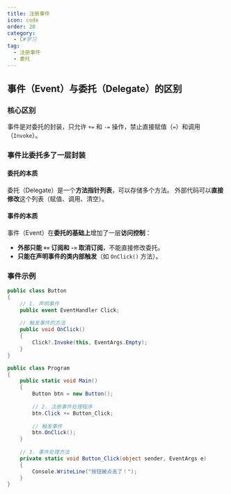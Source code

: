 ```yaml
---
title: 注册事件
icon: code
order: 20
category:
  - C#学习
tag:
  - 注册事件
  - 委托
---
```



## 事件（Event）与委托（Delegate）的区别

### 核心区别

事件是对委托的封装，只允许 `+=` 和 `-=` 操作，禁止直接赋值（`=`）和调用（`Invoke`）。

### 事件比委托多了一层封装

#### 委托的本质

委托（Delegate）是一个**方法指针列表**，可以存储多个方法。
外部代码可以**直接修改**这个列表（赋值、调用、清空）。

#### 事件的本质

事件（Event）在**委托的基础上**增加了一层**访问控制**：
- **外部只能 `+=` 订阅和 `-=` 取消订阅**，不能直接修改委托。
- **只能在声明事件的类内部触发**（如 `OnClick()` 方法）。

### 事件示例

```csharp
public class Button
{
    // 1. 声明事件
    public event EventHandler Click;
    
    // 触发事件的方法
    public void OnClick()
    {
        Click?.Invoke(this, EventArgs.Empty);
    }
}

public class Program
{
    public static void Main()
    {
        Button btn = new Button();
        
        // 2. 注册事件处理程序
        btn.Click += Button_Click;
        
        // 触发事件
        btn.OnClick();
    }
    
    // 3. 事件处理方法
    private static void Button_Click(object sender, EventArgs e)
    {
        Console.WriteLine("按钮被点击了！");
    }
}
```